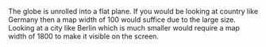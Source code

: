 The globe is unrolled into a flat plane.
If you would be looking at country like Germany then a map width of 100 would suffice due to the large size.
Looking at a city like Berlin which is much smaller would require a map width of 1800 to make it visible on the screen.
